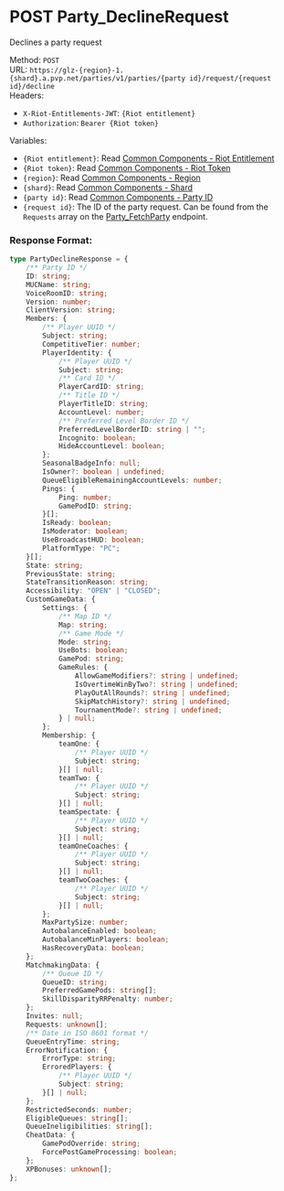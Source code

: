 <!--

This file is automatically generated!
Do not edit it directly!
See https://github.com/techchrism/valorant-api-docs/blob/trunk/contributing.md for more information.

-->

# POST Party_DeclineRequest

Declines a party request  


Method: `POST`  
URL: `https://glz-{region}-1.{shard}.a.pvp.net/parties/v1/parties/{party id}/request/{request id}/decline`  
Headers:
 - `X-Riot-Entitlements-JWT`: `{Riot entitlement}`
 - `Authorization`: `Bearer {Riot token}`

Variables:
 - `{Riot entitlement}`: Read [Common Components - Riot Entitlement](../common-components.md#riot-entitlement)
 - `{Riot token}`: Read [Common Components - Riot Token](../common-components.md#riot-token)
 - `{region}`: Read [Common Components - Region](../common-components.md#region)
 - `{shard}`: Read [Common Components - Shard](../common-components.md#shard)
 - `{party id}`: Read [Common Components - Party ID](../common-components.md#party-id)
 - `{request id}`: The ID of the party request. Can be found from the `Requests` array on the [Party_FetchParty](GET%20Party_FetchParty.md) endpoint.


### Response Format:
```ts
type PartyDeclineResponse = {
    /** Party ID */
    ID: string;
    MUCName: string;
    VoiceRoomID: string;
    Version: number;
    ClientVersion: string;
    Members: {
        /** Player UUID */
        Subject: string;
        CompetitiveTier: number;
        PlayerIdentity: {
            /** Player UUID */
            Subject: string;
            /** Card ID */
            PlayerCardID: string;
            /** Title ID */
            PlayerTitleID: string;
            AccountLevel: number;
            /** Preferred Level Border ID */
            PreferredLevelBorderID: string | "";
            Incognito: boolean;
            HideAccountLevel: boolean;
        };
        SeasonalBadgeInfo: null;
        IsOwner?: boolean | undefined;
        QueueEligibleRemainingAccountLevels: number;
        Pings: {
            Ping: number;
            GamePodID: string;
        }[];
        IsReady: boolean;
        IsModerator: boolean;
        UseBroadcastHUD: boolean;
        PlatformType: "PC";
    }[];
    State: string;
    PreviousState: string;
    StateTransitionReason: string;
    Accessibility: "OPEN" | "CLOSED";
    CustomGameData: {
        Settings: {
            /** Map ID */
            Map: string;
            /** Game Mode */
            Mode: string;
            UseBots: boolean;
            GamePod: string;
            GameRules: {
                AllowGameModifiers?: string | undefined;
                IsOvertimeWinByTwo?: string | undefined;
                PlayOutAllRounds?: string | undefined;
                SkipMatchHistory?: string | undefined;
                TournamentMode?: string | undefined;
            } | null;
        };
        Membership: {
            teamOne: {
                /** Player UUID */
                Subject: string;
            }[] | null;
            teamTwo: {
                /** Player UUID */
                Subject: string;
            }[] | null;
            teamSpectate: {
                /** Player UUID */
                Subject: string;
            }[] | null;
            teamOneCoaches: {
                /** Player UUID */
                Subject: string;
            }[] | null;
            teamTwoCoaches: {
                /** Player UUID */
                Subject: string;
            }[] | null;
        };
        MaxPartySize: number;
        AutobalanceEnabled: boolean;
        AutobalanceMinPlayers: boolean;
        HasRecoveryData: boolean;
    };
    MatchmakingData: {
        /** Queue ID */
        QueueID: string;
        PreferredGamePods: string[];
        SkillDisparityRRPenalty: number;
    };
    Invites: null;
    Requests: unknown[];
    /** Date in ISO 8601 format */
    QueueEntryTime: string;
    ErrorNotification: {
        ErrorType: string;
        ErroredPlayers: {
            /** Player UUID */
            Subject: string;
        }[] | null;
    };
    RestrictedSeconds: number;
    EligibleQueues: string[];
    QueueIneligibilities: string[];
    CheatData: {
        GamePodOverride: string;
        ForcePostGameProcessing: boolean;
    };
    XPBonuses: unknown[];
};
```
